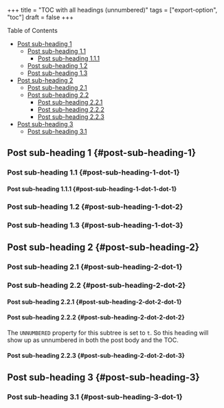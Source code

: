 +++
title = "TOC with all headings (unnumbered)"
tags = ["export-option", "toc"]
draft = false
+++

<nav class="ox-hugo-toc toc">

<div class="heading">Table of Contents</div>

- [Post sub-heading 1](#post-sub-heading-1)
    - [Post sub-heading 1.1](#post-sub-heading-1-dot-1)
        - [Post sub-heading 1.1.1](#post-sub-heading-1-dot-1-dot-1)
    - [Post sub-heading 1.2](#post-sub-heading-1-dot-2)
    - [Post sub-heading 1.3](#post-sub-heading-1-dot-3)
- [Post sub-heading 2](#post-sub-heading-2)
    - [Post sub-heading 2.1](#post-sub-heading-2-dot-1)
    - [Post sub-heading 2.2](#post-sub-heading-2-dot-2)
        - [Post sub-heading 2.2.1](#post-sub-heading-2-dot-2-dot-1)
        - [Post sub-heading 2.2.2](#post-sub-heading-2-dot-2-dot-2)
        - [Post sub-heading 2.2.3](#post-sub-heading-2-dot-2-dot-3)
- [Post sub-heading 3](#post-sub-heading-3)
    - [Post sub-heading 3.1](#post-sub-heading-3-dot-1)

</nav>
<!--endtoc-->


## Post sub-heading 1 {#post-sub-heading-1}


### Post sub-heading 1.1 {#post-sub-heading-1-dot-1}


#### Post sub-heading 1.1.1 {#post-sub-heading-1-dot-1-dot-1}


### Post sub-heading 1.2 {#post-sub-heading-1-dot-2}


### Post sub-heading 1.3 {#post-sub-heading-1-dot-3}


## Post sub-heading 2 {#post-sub-heading-2}


### Post sub-heading 2.1 {#post-sub-heading-2-dot-1}


### Post sub-heading 2.2 {#post-sub-heading-2-dot-2}


#### Post sub-heading 2.2.1 {#post-sub-heading-2-dot-2-dot-1}


#### Post sub-heading 2.2.2 {#post-sub-heading-2-dot-2-dot-2}

The `UNNUMBERED` property for this subtree is set to `t`. So this
heading will show up as unnumbered in both the post body and the TOC.


#### Post sub-heading 2.2.3 {#post-sub-heading-2-dot-2-dot-3}


## Post sub-heading 3 {#post-sub-heading-3}


### Post sub-heading 3.1 {#post-sub-heading-3-dot-1}
